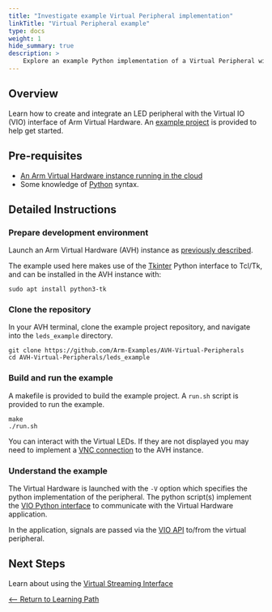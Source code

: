 ```yaml
---
title: "Investigate example Virtual Peripheral implementation"
linkTitle: "Virtual Peripheral example"
type: docs
weight: 1
hide_summary: true
description: >
    Explore an example Python implementation of a Virtual Peripheral with Arm Virtual Hardware and Virtual IO.
---
```

## Overview

Learn how to create and integrate an LED peripheral with the Virtual IO (VIO) interface of Arm Virtual Hardware. An [example project](https://github.com/Arm-Examples/AVH-Virtual-Peripherals) is provided to help get started.

## Pre-requisites

* [An Arm Virtual Hardware instance running in the cloud](/iot/aws/launch)
* Some knowledge of [Python](https://www.python.org/) syntax.

## Detailed Instructions

### Prepare development environment

Launch an Arm Virtual Hardware (AVH) instance as [previously described](/iot/aws/launch).

The example used here makes use of the [Tkinter](https://docs.python.org/3/library/tkinter.html) Python interface to Tcl/Tk, and can be installed in the AVH instance with:
```console
sudo apt install python3-tk
```
### Clone the repository

In your AVH terminal, clone the example project repository, and navigate into the `leds_example` directory.
```console
git clone https://github.com/Arm-Examples/AVH-Virtual-Peripherals
cd AVH-Virtual-Peripherals/leds_example
```
### Build and run the example

A makefile is provided to build the example project. A `run.sh` script is provided to run the example.
```console
make
./run.sh
```
You can interact with the Virtual LEDs. If they are not displayed you may need to implement a [VNC connection](/iot/avh/launch/#vnc) to the AVH instance.

### Understand the example

The Virtual Hardware is launched with the `-V` option which specifies the python implementation of the peripheral. The python script(s) implement the [VIO Python interface](https://arm-software.github.io/AVH/main/simulation/html/group__arm__vio__py.html) to communicate with the Virtual Hardware application.

In the application, signals are passed via the [VIO API](https://arm-software.github.io/AVH/main/simulation/html/group__arm__vio__api.html) to/from the virtual peripheral.

## Next Steps

Learn about using the [Virtual Streaming Interface](#)

[<-- Return to Learning Path](/iot/peripherals/#sections)
